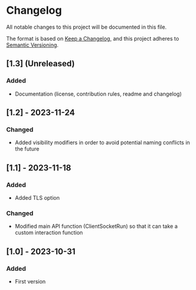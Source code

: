 # Changelog

All notable changes to this project will be documented in this file.

The format is based on [Keep a Changelog](https://keepachangelog.com/en/1.0.0/),
and this project adheres to [Semantic Versioning](https://semver.org/spec/v2.0.0.html).

## [1.3] (Unreleased)
### Added
* Documentation (license, contribution rules, readme and changelog)


## [1.2] - 2023-11-24
### Changed
* Added visibility modifiers in order to avoid potential naming conflicts in the future


## [1.1] - 2023-11-18
### Added
* Added TLS option

### Changed
* Modified main API function (ClientSocketRun) so that it can take a custom interaction function


## [1.0] - 2023-10-31
### Added
* First version